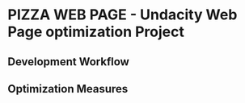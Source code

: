 # PIZZA WEB PAGE - Undacity Web Page optimization Project

## Development Workflow

## Optimization Measures 